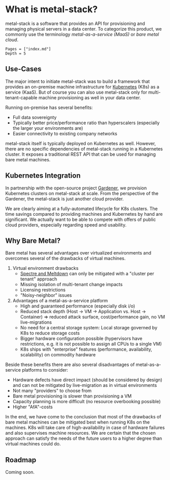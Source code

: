 # What is metal-stack?

metal-stack is a software that provides an API for provisioning and managing physical servers in a data center. To categorize this product, we commonly use the terminology _metal-as-a-service (MaaS)_ or _bare metal cloud_.

```@contents
Pages = ["index.md"]
Depth = 5
```

## Use-Cases

The major intent to initiate metal-stack was to build a framework that provides an on-premise machine infrastructure for [Kubernetes](https://kubernetes.io/) (K8s) as a service (KaaS). But of course you can also use metal-stack only for multi-tenant-capable machine provisioning as well in your data center.

Running on-premise has several benefits:

- Full data sovereignty
- Typically better price/performance ratio than hyperscalers (especially the larger your environments are)
- Easier connectivity to existing company networks

metal-stack itself is typically deployed on Kubernetes as well. However, there are no specific dependencies of metal-stack running in a Kubernetes cluster. It exposes a traditional REST API that can be used for managing bare metal machines.

## Kubernetes Integration

In partnership with the open-source project [Gardener](https://gardener.cloud/), we provision Kubernetes clusters on metal-stack at scale. From the perspective of the Gardener, the metal-stack is just another cloud provider.

We are clearly aiming at a fully-automated lifecycle for K8s clusters. The time savings compared to providing machines and Kubernetes by hand are significant. We actually want to be able to compete with offers of public cloud providers, especially regarding speed and usability.

## Why Bare Metal?

Bare metal has several advantages over virtualized environments and overcomes several of the drawbacks of virtual machines.

1. Virtual environment drawbacks
   - [Spectre and Meltdown](https://meltdownattack.com/) can only be mitigated with a "cluster per tenant" approach
   - Missing isolation of multi-tenant change impacts
   - Licensing restrictions
   - "Noisy-neighbor" issues
1. Advantages of a metal-as-a-service platform
   - High and guaranteed performance (especially disk i/o)
   - Reduced stack depth (Host -> VM -> Application vs. Host -> Container) => reduced attack surface, cost/performance gain, no VM live-migrations
   - No need for a central storage system: Local storage governed by K8s to reduce storage costs
   - Bigger hardware configuration possible (hypervisors have restrictions, e.g. it is not possible to assign all CPUs to a single VM)
   - K8s ships with "enterprise" features (performance, availability, scalability) on commodity hardware

Beside these benefits there are also several disadvantages of metal-as-a-service platforms to consider:

- Hardware defects have direct impact (should be considered by design) and can not be mitigated by live-migration as in virtual environments
- Not many "providers" to choose from
- Bare metal provisioning is slower than provisioning a VM
- Capacity planning is more difficult (no resource overbooking possible)
- Higher "AfA"-costs

In the end, we have come to the conclusion that most of the drawbacks of bare metal machines can be mitigated best when running K8s on the machines. K8s will take care of high-availability in case of hardware failures and also supervises machine resources. We are certain that the chosen approach can satisfy the needs of the future users to a higher degree than virtual machines could do.

## Roadmap

Coming soon.
